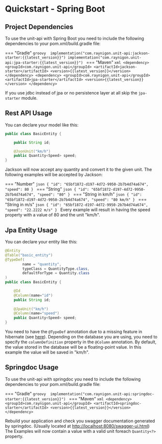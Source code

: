 # Quickstart - Spring Boot

## Project Dependencies
To use the unit-api with Spring Boot you need to include 
the following dependencies to your pom.xml/build.gradle file:

=== "Gradle"
    ```groovy 
    implementation("com.raynigon.unit-api:jackson-starter:{{latest_version}}")
    implementation("com.raynigon.unit-api:jpa-starter:{{latest_version}}")
    ```
=== "Maven"
    ```xml
    <dependency>
        <groupId>com.raynigon.unit-api</groupId>
        <artifactId>jackson-starter</artifactId>
        <version>{{latest_version}}</version>
    </dependency>
    <dependency>
        <groupId>com.raynigon.unit-api</groupId>
        <artifactId>jpa-starter</artifactId>
        <version>{{latest_version}}</version>
    </dependency>
    ```

If you use jdbc instead of jpa or no persistence layer at all skip the `jpa-starter` module.

## Rest API Usage

You can declare your model like this:
```java
public class BasicEntity {

    public String id;

    @JsonUnit("km/h")
    public Quantity<Speed> speed;
}
```

Jackson will now accept any quantity and convert it to the given unit.
The following examples will be accepted by Jackson:

=== "Number"
    ```json
    {
      "id": "65bf1872-d197-4d72-9950-2b7b4d74a674",
      "speed": 80
    }
    ```
=== "String"
    ```json
    {
      "id": "65bf1872-d197-4d72-9950-2b7b4d74a674",
      "speed": "80"
    }
    ```
=== "String in km/h"
    ```json
    {
      "id": "65bf1872-d197-4d72-9950-2b7b4d74a674",
      "speed": "80 km/h"
    }
    ```
=== "String in m/s"
    ```json
    {
      "id": "65bf1872-d197-4d72-9950-2b7b4d74a674",
      "speed": "22.2222 m/s"
    }
    ```
Every example will result in having the speed property with a value of 80 and the unit "km/h".

## Jpa Entity Usage

You can declare your entity like this:
```java
@Entity
@Table("basic_entity")
@TypeDef(
        name = "quantity",
        typeClass = QuantityType.class,
        defaultForType = Quantity.class
)
public class BasicEntity {

    @Id
    @Column(name="id")
    public String id;
    
    @JpaUnit("km/h")
    @Column(name="speed")
    public Quantity<Speed> speed;
}
```

You need to have the `@TypeDef` annotation due to a missing feature in hibernate 
(see [here](https://hibernate.atlassian.net/browse/HHH-11110)).
Depending on the database you are using, you need to specify the `columnDefinition` property 
in the `@Column` annotation.
By default, the value stored in the database will be a floating-point value. 
In this example the value will be saved in "km/h".

## Springdoc Usage

To use the unit-api with springdoc you need to include the following dependencies 
to your pom.xml/build.gradle file:

=== "Gradle"
    ```groovy 
    implementation("com.raynigon.unit-api:springdoc-starter:{{latest_version}}")
    ```
=== "Maven"
    ```xml
    <dependency>
        <groupId>com.raynigon.unit-api</groupId>
        <artifactId>springdoc-starter</artifactId>
        <version>{{latest_version}}</version>
    </dependency>
    ```
    
Rebuild your application and check you swagger documentation generated by springdoc.
(Usually located at [http://localhost:8080/swagger-ui.html](http://localhost:8080/swagger-ui.html))
The Examples will now contain a value with a valid unit foreach `Quantity<?>` property.
<!-- Insert Image of example springdoc UI with quantity properties -->  